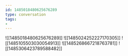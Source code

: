 ```yaml
---
id: 1485018480625676289
type: conversation
tags:
- 
---
```

![[1485018480625676289]]
![[1485024252227170305]]
![[1485105503030054913]]
![[1485268667218763781]]
![[1485306423789588482]]

